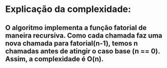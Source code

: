 # Explicação da complexidade:

## O algoritmo implementa a função fatorial de maneira recursiva. Como cada chamada faz uma nova chamada para fatorial(n-1), temos n chamadas antes de atingir o caso base (n == 0). Assim, a complexidade é O(n).

